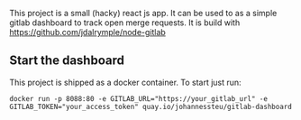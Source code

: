 This project is a small (hacky) react js app. It can be used to as a simple gitlab dashboard to track open merge requests. It is build with https://github.com/jdalrymple/node-gitlab

## Start the dashboard

This project is shipped as a docker container. To start just run:

`docker run -p 8088:80 -e GITLAB_URL="https://your_gitlab_url" -e GITLAB_TOKEN="your_access_token" quay.io/johannessteu/gitlab-dashboard`
